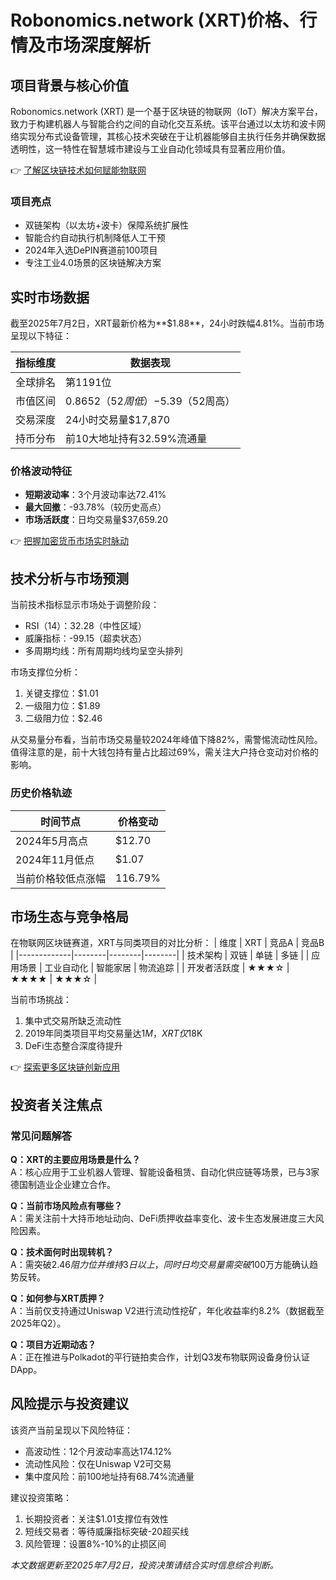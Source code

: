 # Robonomics.network (XRT)价格、行情及市场深度解析

## 项目背景与核心价值

Robonomics.network (XRT) 是一个基于区块链的物联网（IoT）解决方案平台，致力于构建机器人与智能合约之间的自动化交互系统。该平台通过以太坊和波卡网络实现分布式设备管理，其核心技术突破在于让机器能够自主执行任务并确保数据透明性，这一特性在智慧城市建设与工业自动化领域具有显著应用价值。

👉 [了解区块链技术如何赋能物联网](https://bit.ly/okx_welcome)

### 项目亮点
- 双链架构（以太坊+波卡）保障系统扩展性
- 智能合约自动执行机制降低人工干预
- 2024年入选DePIN赛道前100项目
- 专注工业4.0场景的区块链解决方案

## 实时市场数据

截至2025年7月2日，XRT最新价格为**$1.88**，24小时跌幅4.81%。当前市场呈现以下特征：

| 指标维度 | 数据表现 |
|---------|---------|
| 全球排名 | 第1191位 |
| 市值区间 | $0.8652（52周低）-$5.39（52周高） |
| 交易深度 | 24小时交易量$17,870 |
| 持币分布 | 前10大地址持有32.59%流通量 |

### 价格波动特征
- **短期波动率**：3个月波动率达72.41%
- **最大回撤**：-93.78%（较历史高点）
- **市场活跃度**：日均交易量$37,659.20

👉 [把握加密货币市场实时脉动](https://bit.ly/okx_welcome)

## 技术分析与市场预测

当前技术指标显示市场处于调整阶段：
- RSI（14）：32.28（中性区域）
- 威廉指标：-99.15（超卖状态）
- 多周期均线：所有周期均线均呈空头排列

市场支撑位分析：
1. 关键支撑位：$1.01
2. 一级阻力位：$1.89
3. 二级阻力位：$2.46

从交易量分布看，当前市场交易量较2024年峰值下降82%，需警惕流动性风险。值得注意的是，前十大钱包持有量占比超过69%，需关注大户持仓变动对价格的影响。

### 历史价格轨迹
| 时间节点 | 价格变动 |
|---------|---------|
| 2024年5月高点 | $12.70 |
| 2024年11月低点 | $1.07 |
| 当前价格较低点涨幅 | 116.79% |

## 市场生态与竞争格局

在物联网区块链赛道，XRT与同类项目的对比分析：
| 维度        | XRT    | 竞品A  | 竞品B  |
|-------------|--------|--------|--------|
| 技术架构    | 双链   | 单链   | 多链   |
| 应用场景    | 工业自动化 | 智能家居 | 物流追踪 |
| 开发者活跃度 | ★★★☆   | ★★★★   | ★★★☆   |

当前市场挑战：
1. 集中式交易所缺乏流动性
2. 2019年同类项目平均交易量达$1M，XRT仅$18K
3. DeFi生态整合深度待提升

👉 [探索更多区块链创新应用](https://bit.ly/okx_welcome)

## 投资者关注焦点

### 常见问题解答
**Q：XRT的主要应用场景是什么？**  
A：核心应用于工业机器人管理、智能设备租赁、自动化供应链等场景，已与3家德国制造业企业建立合作。

**Q：当前市场风险点有哪些？**  
A：需关注前十大持币地址动向、DeFi质押收益率变化、波卡生态发展进度三大风险因素。

**Q：技术面何时出现转机？**  
A：需突破$2.46阻力位并维持3日以上，同时日均交易量需突破$100万方能确认趋势反转。

**Q：如何参与XRT质押？**  
A：当前仅支持通过Uniswap V2进行流动性挖矿，年化收益率约8.2%（数据截至2025年Q2）。

**Q：项目方近期动态？**  
A：正在推进与Polkadot的平行链拍卖合作，计划Q3发布物联网设备身份认证DApp。

## 风险提示与投资建议

该资产当前呈现以下风险特征：
- 高波动性：12个月波动率高达174.12%
- 流动性风险：仅在Uniswap V2可交易
- 集中度风险：前100地址持有68.74%流通量

建议投资策略：
1. 长期投资者：关注$1.01支撑位有效性
2. 短线交易者：等待威廉指标突破-20超买线
3. 风险管理：设置8%-10%的止损区间

*本文数据更新至2025年7月2日，投资决策请结合实时信息综合判断。*